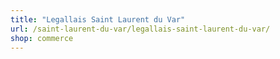 ```yaml
---
title: "Legallais Saint Laurent du Var"
url: /saint-laurent-du-var/legallais-saint-laurent-du-var/
shop: commerce
---
```

